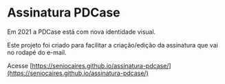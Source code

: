 # Assinatura PDCase

Em 2021 a PDCase está com nova identidade visual.

Este projeto foi criado para facilitar a criação/edição da assinatura que vai no rodapé do e-mail.

Acesse [https://seniocaires.github.io/assinatura-pdcase/](https://seniocaires.github.io/assinatura-pdcase/)
